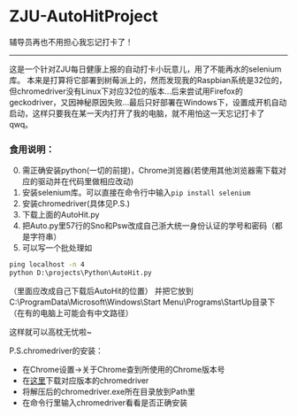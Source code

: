 # ZJU-AutoHitProject
辅导员再也不用担心我忘记打卡了！

-----------------
这是一个针对ZJU每日健康上报的自动打卡小玩意儿，用了不能再水的selenium库。
本来是打算将它部署到树莓派上的，然而发现我的Raspbian系统是32位的，但chromedriver没有Linux下对应32位的版本...后来尝试用Firefox的geckodriver，又因神秘原因失败...最后只好部署在Windows下，设置成开机自动启动，这样只要我在某一天内打开了我的电脑，就不用怕这一天忘记打卡了qwq。

### 食用说明：
0. 需正确安装python(一切的前提)，Chrome浏览器(若使用其他浏览器需下载对应的驱动并在代码里做相应改动)
1. 安装selenium库。可以直接在命令行中输入`pip install selenium`
2. 安装chromedriver(具体见P.S.)
3. 下载上面的AutoHit.py
4. 把Auto.py里57行的Sno和Psw改成自己浙大统一身份认证的学号和密码（都是字符串）
5. 可以写一个批处理如
```bat
ping localhost -n 4
python D:\projects\Python\AutoHit.py
```
（里面应改成自己下载后AutoHit的位置）
并把它放到C:\ProgramData\Microsoft\Windows\Start Menu\Programs\StartUp目录下（在有的电脑上可能会有中文路径）

这样就可以高枕无忧啦~

P.S.chromedriver的安装：
  - 在Chrome设置->关于Chrome查到所使用的Chrome版本号
  - 在[这里](http://npm.taobao.org/mirrors/chromedriver/)下载对应版本的chromedriver
  - 将解压后的chromedriver.exe所在目录放到Path里
  - 在命令行里输入chromedriver看看是否正确安装
